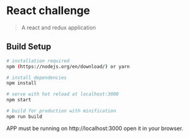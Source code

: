 # React challenge

> A react and redux application


## Build Setup

``` bash
# installation required 
npm (https://nodejs.org/en/download/) or yarn

# install dependencies
npm install

# serve with hot reload at localhost:3000
npm start

# build for production with minification
npm run build
```

APP must be running on http://localhost:3000 open it in your browser.
